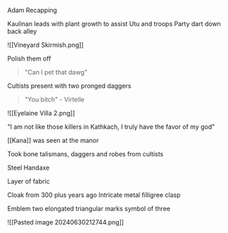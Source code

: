 
Adam Recapping

Kaulinan leads with plant growth to assist Utu and troops
Party dart down back alley

![[Vineyard Skirmish.png]]

Polish them off

> "Can I  pet that dawg"

Cultists present with two pronged daggers

> "You bitch" - Virtelle

![[Eyelaine Villa 2.png]]

"I am not like those killers in Kathkach, I truly have the favor of my god"

[[Kana]] was seen at the manor

Took bone talismans, daggers and robes from cultists

Steel Handaxe

Layer of fabric

Cloak from 300 plus years ago
Intricate metal filligree clasp

Emblem two elongated triangular marks
symbol of three

![[Pasted image 20240630212744.png]]

